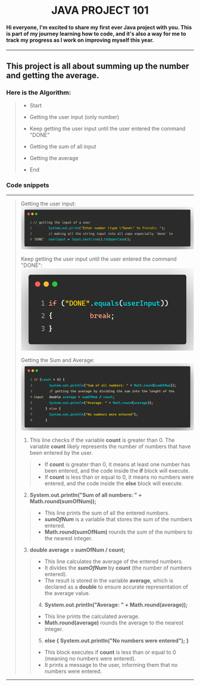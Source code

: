 <h1 style = "text-align: center" >JAVA PROJECT 101</h1>

#### Hi everyone, I'm excited to share my first ever Java project with you. This is part of my journey learning how to code, and it's also a way for me to track my progress as I work on improving myself this year.

---

## This project is all about summing up the number and getting the average.

### Here is the Algorithm:

> - Start
>
> - Getting the user input (only number)
>
> - Keep getting the user input until the user entered the command "DONE"
>
> - Getting the sum of all input
>
> - Getting the average
>
> - End

### Code snippets

---

> Getting the user input:
> ![Getting the user input..](./UserInput.png "Getting the user input.")
>
> Keep getting the user input until the user entered the command "DONE":
> ![Keep asking the user img..](./DONE.png "Keep asking the user.")
>
> Getting the Sum and Average:
> ![Getting the sum and average..](./SUMAVG.png "Getting the sum and average.")
>
> 1. This line checks if the variable **count** is greater than 0. The variable **count** likely represents the number of numbers that have been entered by the user. 
>> - If **count** is greater than 0, it means at least one number has been entered, and the code inside the **if** block will execute. 
>> - If **count** is less than or equal to 0, it means no numbers were entered, and the code inside the **else** block will execute.
> 2. **System.out.println("Sum of all numbers: " + Math.round(sumOfNum));**
>> - This line prints the sum of all the entered numbers.
>> - ***sumOfNum*** is a variable that stores the sum of the numbers entered.
>> - **Math.round(sumOfNum)** rounds the sum of the numbers to the nearest integer.
> 3. **double average = sumOfNum / count;**
>> - This line calculates the average of the entered numbers.
>> - It divides the ***sumOfNum*** by **count** (the number of numbers entered).
>> - The result is stored in the variable **average**, which is declared as a **double** to ensure accurate representation of the average value.
>> 4. **System.out.println("Average: " + Math.round(average));**
>> - This line prints the calculated average.
>> - **Math.round(average)** rounds the average to the nearest integer.
>> 5. **else { System.out.println("No numbers were entered"); }**
>> - This block executes if **count** is less than or equal to 0 (meaning no numbers were entered).
>> - It prints a message to the user, informing them that no numbers were entered.
---

